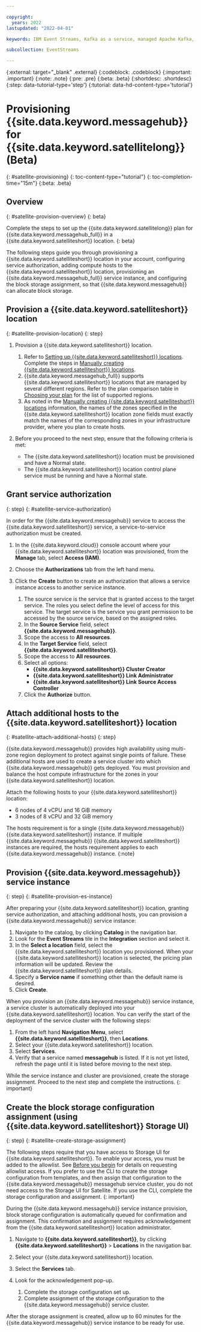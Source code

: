 ```yaml
---

copyright:
  years: 2022
lastupdated: "2022-04-01"

keywords: IBM Event Streams, Kafka as a service, managed Apache Kafka, provision, location

subcollection: EventStreams

---
```


{:external: target="_blank" .external}
{:codeblock: .codeblock}
{:important: .important}
{:note: .note}
{:pre: .pre}
{:beta: .beta}
{:shortdesc: .shortdesc}
{:step: data-tutorial-type='step'}
{:tutorial: data-hd-content-type='tutorial'}

# Provisioning {{site.data.keyword.messagehub}} for {{site.data.keyword.satellitelong}} (Beta)
{: #satellite-provisioning}
{: toc-content-type="tutorial"}
{: toc-completion-time="15m"}
{:beta: .beta}

## Overview
{: #satellite-provision-overview}
{: beta}

Complete the steps to set up the {{site.data.keyword.satellitelong}} plan for {{site.data.keyword.messagehub_full}} in a {{site.data.keyword.satelliteshort}} location.
{: beta}

The following steps guide you through provisioning a {{site.data.keyword.satelliteshort}} location in your account, configuring service authorization, adding compute hosts to the {{site.data.keyword.satelliteshort}} location, provisioning an {{site.data.keyword.messagehub_full}} service instance, and configuring the block storage assignment, so that
{{site.data.keyword.messagehub}} can allocate block storage.

## Provision a {{site.data.keyword.satelliteshort}} location
{: #satellite-provision-location}
{: step}

1. Provision a {{site.data.keyword.satelliteshort}} location.

    1. Refer to [Setting up {{site.data.keyword.satelliteshort}} locations](/docs/satellite?topic=satellite-locations). 
    Complete the steps in [Manually creating {{site.data.keyword.satelliteshort}} locations](/docs/satellite?topic=satellite-locations#location-create-manual).
    2. {{site.data.keyword.messagehub_full}} supports {{site.data.keyword.satelliteshort}} locations that are managed by several different regions. 
    Refer to the plan comparison table in [Choosing your plan](/docs/EventStreams?topic=EventStreams-plan_choose) for the list of supported regions.
    3. As noted in the [Manually creating {{site.data.keyword.satelliteshort}} locations](/docs/satellite?topic=satellite-locations#location-create-manual) information, 
    the names of the zones specified in the {{site.data.keyword.satelliteshort}} location zone fields must exactly match the names of the corresponding zones in your 
    infrastructure provider, where you plan to create hosts.

2. Before you proceed to the next step, ensure that the following criteria is met:

   - The {{site.data.keyword.satelliteshort}} location must be provisioned and have a Normal state.
   - The {{site.data.keyword.satelliteshort}} location control plane service must be running and have a Normal state.

## Grant service authorization
{: step}
{: #satellite-service-authorization}

In order for the {{site.data.keyword.messagehub}} service to access the {{site.data.keyword.satelliteshort}} service, a service-to-service authorization must be 
created.

1. In the {{site.data.keyword.cloud}} console account where your {{site.data.keyword.satelliteshort}} location was provisioned, from the **Manage** tab, select **Access (IAM)**.
2. Choose the **Authorizations** tab from the left hand menu.
3. Click the **Create** button to create an authorization that allows a service instance access to another service instance.

   1. The source service is the service that is granted access to the target service. The roles you select define the level of access for this service. 
   The target service is the service you grant permission to be accessed by the source service, based on the assigned roles.
   2. In the **Source Service** field, select **{{site.data.keyword.messagehub}}**.
   3. Scope the access to **All resources**.
   4. In the **Target Service** field, select **{{site.data.keyword.satelliteshort}}**.
   5. Scope the access to **All resources**.
   6. Select all options:
        - **{{site.data.keyword.satelliteshort}} Cluster Creator**
        - **{{site.data.keyword.satelliteshort}} Link Administrator**
        - **{{site.data.keyword.satelliteshort}} Link Source Access Controller**
   7. Click the **Authorize** button.

## Attach additional hosts to the {{site.data.keyword.satelliteshort}} location
{: #satellite-attach-additional-hosts}
{: step}

{{site.data.keyword.messagehub}} provides high availability using multi-zone region deployment to protect against single points of failure. These additional hosts are used to create a service cluster into which {{site.data.keyword.messagehub}} gets deployed. You must provision and balance the host compute infrastructure for the zones in your {{site.data.keyword.satelliteshort}} location.

Attach the following hosts to your {{site.data.keyword.satelliteshort}} location:

- 6 nodes of 4 vCPU and 16 GiB memory
- 3 nodes of 8 vCPU and 32 GiB memory

The hosts requirement is for a single {{site.data.keyword.messagehub}} {{site.data.keyword.satelliteshort}} instance. If multiple {{site.data.keyword.messagehub}} 
{{site.data.keyword.satelliteshort}} instances are required, the hosts requirement applies to each {{site.data.keyword.messagehub}} instance.
{:note}

## Provision {{site.data.keyword.messagehub}} service instance
{: step}
{: #satellite-provision-es-instance}

After preparing your {{site.data.keyword.satelliteshort}} location, granting service authorization, and attaching additional hosts, you can provision a {{site.data.keyword.messagehub}} service instance: 

1. Navigate to the catalog, by clicking **Catalog** in the navigation bar.
2. Look for the **Event Streams** tile in the **Integration** section and select it.
3. In the **Select a location** field, select the {{site.data.keyword.satelliteshort}} location you provisioned. When your {{site.data.keyword.satelliteshort}} 
location is selected, the pricing plan information will be updated. Review the {{site.data.keyword.satelliteshort}} plan details.
4. Specify a **Service name** if something other than the default name is desired.
5. Click **Create**.

When you provision an {{site.data.keyword.messagehub}} service instance, a service cluster is automatically deployed into your {{site.data.keyword.satelliteshort}} 
location. You can verify the start of the deployment of the service cluster with the following steps:

1. From the left hand **Navigation Menu**, select **{{site.data.keyword.satelliteshort}}**, then **Locations**.
2. Select your {{site.data.keyword.satelliteshort}} location.
3. Select **Services**.
4. Verify that a service named **messagehub** is listed. If it is not yet listed, refresh the page until it is listed before moving to the next step.

While the service instance and cluster are provisioned, create the storage assignment. Proceed to the next step and complete the instructions.
{: important}

## Create the block storage configuration assignment (using {{site.data.keyword.satelliteshort}} Storage UI)
{: step}
{: #satellite-create-storage-assignment}

The following steps require that you have access to Storage UI for {{site.data.keyword.satelliteshort}}. To enable your access, you must be added to the allowlist. See [Before you begin](/docs/EventStreams?topic=EventStreams-satellite_about#satellite_before_you_begin) for details on requesting allowlist access. If you prefer to use the CLI to create the storage configuration from templates, and then assign that configuration to the {{site.data.keyword.messagehub}} messagehub service cluster, you do not need access to the Storage UI for Satellite. If you use the CLI, complete the storage configuration and assignment.
{: important}

During the {{site.data.keyword.messagehub}} service instance provision, block storage configuration is automatically queued for confirmation and assignment. This confirmation and assignment requires acknowledgement from the {{site.data.keyword.satelliteshort}} location administrator.

1. Navigate to **{{site.data.keyword.satelliteshort}}**, by clicking **{{site.data.keyword.satelliteshort}}** > **Locations** in the navigation bar.
2. Select your {{site.data.keyword.satelliteshort}} location.
3. Select the **Services** tab.
4. Look for the acknowledgement pop-up.

   1. Complete the storage configuration set up.
   2. Complete assignment of the storage configuration to the {{site.data.keyword.messagehub}} service cluster.

After the storage assignment is created, allow up to 60 minutes for the {{site.data.keyword.messagehub}} service instance to be ready for use.

